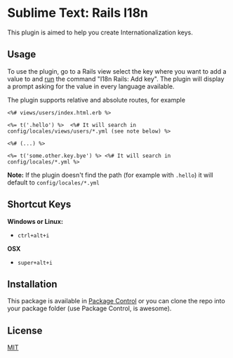 # Sublime Text: Rails I18n

This plugin is aimed to help you create Internationalization keys.

## Usage
To use the plugin, go to a Rails view select the key where you want to add a value to and [run][1] the command "I18n Rails: Add key".
The plugin will display a prompt asking for the value in every language available.

The plugin supports relative and absolute routes, for example


````erb
<%# views/users/index.html.erb %>

<%= t('.hello') %>  <%# It will search in config/locales/views/users/*.yml (see note below) %>

<%# (...) %>

<%= t('some.other.key.bye') %> <%# It will search in config/locales/*.yml %>
````

**Note:** If the plugin doesn't find the path (for example with `.hello`) it will default to `config/locales/*.yml`

## Shortcut Keys

**Windows or Linux:**

 * `ctrl+alt+i` 

**OSX**

 * `super+alt+i` 

## Installation

This package is available in [Package Control][2] or you can clone the repo into your package folder (use Package Control, is awesome).

## License
[MIT][3]

  [1]: https://github.com/NicoSantangelo/sublime-text-i18n-rails#shortcut-keys
  [2]: https://sublime.wbond.net/
  [3]: https://raw.github.com/NicoSantangelo/sublime-text-i18n-rails/master/LICENSE